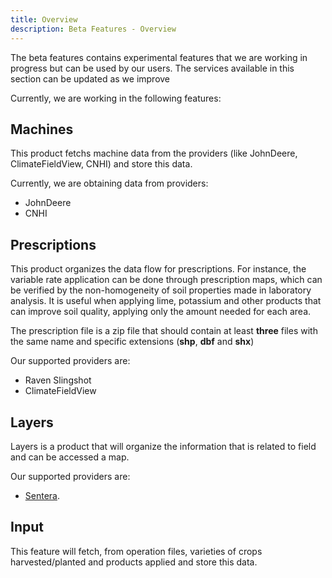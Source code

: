 ```yaml
---
title: Overview
description: Beta Features - Overview
---
```

<!-- the following links are referenced throughout this document -->

The beta features contains experimental features that we are working in progress but can be used by our users.
The services available in this section can be updated as we improve 

Currently, we are working in the following features:

[1]: #machines

## Machines

This product fetchs machine data from the providers (like JohnDeere, ClimateFieldView, CNHI) and store this data.
 
Currently, we are obtaining data from providers:
   * JohnDeere
   * CNHI

[2]: #prescriptions

## Prescriptions

This product organizes the data flow for prescriptions. For instance, the variable rate application can be done through prescription maps, which can be verified by the non-homogeneity of soil properties made in laboratory analysis. It is useful when applying lime, potassium and other products that can improve soil quality, applying only the amount needed for each area.

The prescription file is a zip file that should contain at least **three** files with the same name and specific extensions (**shp**, **dbf** and **shx**)

Our supported providers are:
* Raven Slingshot
* ClimateFieldView


[3]: #layers

## Layers

Layers is a product that will organize the information that is related to field and can be accessed a map.

Our supported providers are:
* [Sentera](https://blog.withleaf.io/en/senteraintegrationwithleaf).

[4]: #input

## Input

This feature will fetch, from operation files, varieties of crops harvested/planted and products applied and store this data.